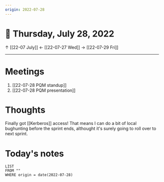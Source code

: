 ```yaml
---
origin: 2022-07-28
---
```

# 📅  Thursday, July 28, 2022
↑ [[22-07 July]]
← [[22-07-27 Wed]]
→ [[22-07-29 Fri]]

---
# Meetings
1. [[22-07-28 PQM standup]]
2. [[22-07-28 PQM presentation]]

# Thoughts
Finally got [[Kerberos]] access! That means I can do a bit of local bughunting before the sprint ends, althought it's surely going to roll over to next sprint.

# Today's notes
```dataview
LIST 
FROM ""
WHERE origin = date(2022-07-28)
```